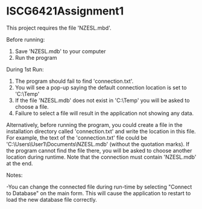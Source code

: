 # ISCG6421Assignment1
This project requires the file 'NZESL.mbd'. 

Before running: 

1. Save 'NZESL.mdb' to your computer
2. Run the program

During 1st Run:
1. The program should fail to find 'connection.txt'.
2. You will see a pop-up saying the default connection location is set to 'C:\Temp'
3. If the file 'NZESL.mdb' does not exist in 'C:\Temp' you will be asked to choose a file.
4. Failure to select a file will result in the application not showing any data.

Alternatively, before running the program, you could create a file in the installation directory called 'connection.txt' and write the location in this file. For example, the text of the 'connection.txt' file could be 'C:\Users\User1\Documents\NZESL.mdb' (without the quotation marks). If the program cannot find the file there, you will be asked to choose another location during runtime. Note that the connection must contain 'NZESL.mdb' at the end.


Notes:

-You can change the connected file during run-time by selecting "Connect to Database" on the main form. This will cause the application to restart to load the new database file correctly. 
